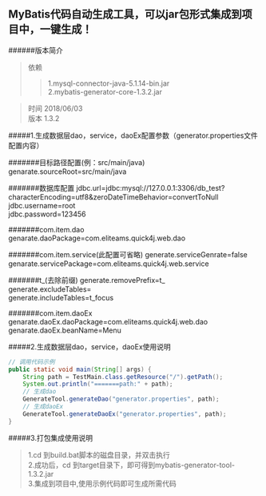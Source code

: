 MyBatis代码自动生成工具，可以jar包形式集成到项目中，一键生成！
-

######版本简介
>依赖
>>1.mysql-connector-java-5.1.14-bin.jar<br>
>>2.mybatis-generator-core-1.3.2.jar<br>

>时间 2018/06/03<br>
>版本 1.3.2<br>

#####1.生成数据层dao，service，daoEx配置参数（generator.properties文件配置内容）

#######目标路径配置(例：src/main/java)
	genarate.sourceRoot=src/main/java

#######数据库配置
	jdbc.url=jdbc:mysql://127.0.0.1:3306/db_test?characterEncoding=utf8&zeroDateTimeBehavior=convertToNull<br>
	jdbc.username=root<br>
	jdbc.password=123456

#######com.item.dao
	genarate.daoPackage=com.eliteams.quick4j.web.dao

#######com.item.service(此配置可省略)
	generate.serviceGenrate=false<br>
	genarate.servicePackage=com.eliteams.quick4j.web.service

#######t_(去除前缀)
	generate.removePrefix=t_<br>
	generate.excludeTables=<br>
	generate.includeTables=t_focus

#######com.item.daoEx
	genarate.daoEx.daoPackage=com.eliteams.quick4j.web.dao<br>
	genarate.daoEx.beanName=Menu





#####2.生成数据层dao，service，daoEx使用说明
```java
// 调用代码示例
public static void main(String[] args) {
	String path = TestMain.class.getResource("/").getPath();
	System.out.println("=======path:" + path);
	// 生成dao
	GenerateTool.generateDao("generator.properties", path);
	// 生成daoEx
	GenerateTool.generateDaoEx("generator.properties", path);
}
```
#####3.打包集成使用说明
>1.cd 到build.bat脚本的磁盘目录，并双击执行<br>
>2.成功后，cd 到target目录下，即可得到mybatis-generator-tool-1.3.2.jar<br>
>3.集成到项目中,使用示例代码即可生成所需代码<br>
